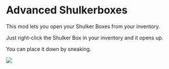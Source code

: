 # Advanced Shulkerboxes

This mod lets you open your Shulker Boxes from your inventory.

Just right-click the Shulker Box in your inventory and it opens up.

You can place it down by sneaking.

![](https://media.giphy.com/media/U8eGzAY8suFpuAyMQv/giphy.gif)
